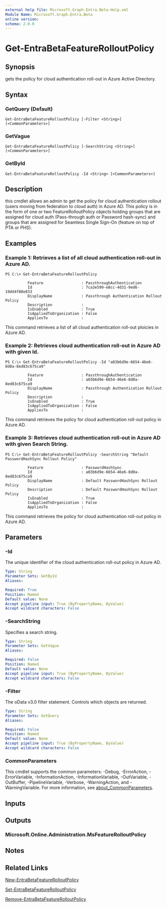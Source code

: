 ```yaml
---
external help file: Microsoft.Graph.Entra.Beta-Help.xml
Module Name: Microsoft.Graph.Entra.Beta
online version:
schema: 2.0.0
---
```


# Get-EntraBetaFeatureRolloutPolicy

## Synopsis
gets the policy for cloud authentication roll-out in Azure Active Directory.

## Syntax

### GetQuery (Default)
```
Get-EntraBetaFeatureRolloutPolicy [-Filter <String>] [<CommonParameters>]
```

### GetVague
```
Get-EntraBetaFeatureRolloutPolicy [-SearchString <String>] [<CommonParameters>]
```

### GetById
```
Get-EntraBetaFeatureRolloutPolicy -Id <String> [<CommonParameters>]
```

## Description
this cmdlet allows an admin to get the policy for cloud authentication rollout (users moving from federation to cloud auth) in Azure AD.
This policy is in the form of one or two FeatureRolloutPolicy objects holding groups that are assigned for cloud auth (Pass-through auth or Password hash-sync) and groups that are assigned for Seamless Single Sign-On (feature on top of PTA or PHS).

## Examples

### Example 1: Retrieves a list of all cloud authentication roll-out in Azure AD.
```
PS C:\> Get-EntraBetaFeatureRolloutPolicy

          Feature                 : PassthroughAuthentication
          Id                      : 7ca3e599-e8cc-4d31-9ed6-19dd4f88e833
          DisplayName             : Passthrough Authentication Rollout Policy
          Description             :
          IsEnabled               : True
          IsAppliedToOrganization : False
          AppliesTo               :
```

This command retrieves a list of all cloud authentication roll-out ploicies in Azure AD.

### Example 2: Retrieves cloud authentication roll-out in Azure AD with given Id.
```
PS C:\> Get-EntraBetaFeatureRolloutPolicy -Id "a03b6d9e-6654-46e6-8d0a-8ed83c675ca9"

          Feature                 : PassthroughAuthentication
          Id                      : a03b6d9e-6654-46e6-8d0a-8ed83c675ca9
          DisplayName             : Passthrough Authentication Rollout Policy
          Description             :
          IsEnabled               : True
          IsAppliedToOrganization : False
          AppliesTo               :
```

This command retrieves the policy for cloud authentication roll-out policy in Azure AD.

### Example 3: Retrieves cloud authentication roll-out in Azure AD with given Search String.
```
PS C:\> Get-EntraBetaFeatureRolloutPolicy -SearchString "Default PasswordHashSync Rollout Policy"

          Feature                 : PasswordHashSync
          Id                      : a03b6d9e-6654-46e6-8d0a-8ed83c675ca9
          DisplayName             : Default PasswordHashSync Rollout Policy
          Description             : Default PasswordHashSync Rollout Policy
          IsEnabled               : True
          IsAppliedToOrganization : False
          AppliesTo               :
```

This command retrieves the policy for cloud authentication roll-out policy in Azure AD.

## Parameters

### -Id
The unique identifier of the cloud authentication roll-out policy in Azure AD.

```yaml
Type: String
Parameter Sets: GetById
Aliases:

Required: True
Position: Named
Default value: None
Accept pipeline input: True (ByPropertyName, ByValue)
Accept wildcard characters: False
```

### -SearchString
Specifies a search string.

```yaml
Type: String
Parameter Sets: GetVague
Aliases:

Required: False
Position: Named
Default value: None
Accept pipeline input: True (ByPropertyName, ByValue)
Accept wildcard characters: False
```

### -Filter
The oData v3.0 filter statement. 
Controls which objects are returned.

```yaml
Type: String
Parameter Sets: GetQuery
Aliases:

Required: False
Position: Named
Default value: None
Accept pipeline input: True (ByPropertyName, ByValue)
Accept wildcard characters: False
```

### CommonParameters
This cmdlet supports the common parameters: -Debug, -ErrorAction, -ErrorVariable, -InformationAction, -InformationVariable, -OutVariable, -OutBuffer, -PipelineVariable, -Verbose, -WarningAction, and -WarningVariable. For more information, see [about_CommonParameters](https://go.microsoft.com/fwlink/?LinkID=113216).

## Inputs

## Outputs

### Microsoft.Online.Administration.MsFeatureRolloutPolicy
## Notes
## Related Links

[New-EntraBetaFeatureRolloutPolicy]()

[Set-EntraBetaFeatureRolloutPolicy]()

[Remove-EntraBetaFeatureRolloutPolicy]()

